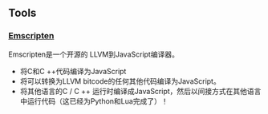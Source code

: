 ## Tools

### [Emscripten](https://emscripten.org/index.html)

Emscripten是一个开源的 LLVM到JavaScript编译器。
* 将C和C ++代码编译为JavaScript
* 将可以转换为LLVM bitcode的任何其他代码编译为JavaScript。
* 将其他语言的C / C ++ 运行时编译成JavaScript，然后以间接方式在其他语言中运行代码（这已经为Python和Lua完成了）！


